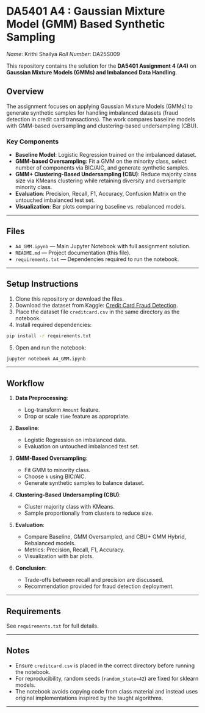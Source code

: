# DA5401 A4 : Gaussian Mixture Model (GMM) Based Synthetic Sampling

*Name*: Krithi Shailya
*Roll Number*: DA25S009

This repository contains the solution for the **DA5401 Assignment 4 (A4)** on **Gaussian Mixture Models (GMMs) and Imbalanced Data Handling**.

## Overview

The assignment focuses on applying Gaussian Mixture Models (GMMs) to generate synthetic samples for handling imbalanced datasets (fraud detection in credit card transactions). The work compares baseline models with GMM-based oversampling and clustering-based undersampling (CBU).

### Key Components
- **Baseline Model**: Logistic Regression trained on the imbalanced dataset.
- **GMM-based Oversampling**: Fit a GMM on the minority class, select number of components via BIC/AIC, and generate synthetic samples.
- **GMM+ Clustering-Based Undersampling (CBU)**: Reduce majority class size via KMeans clustering while retaining diversity and oversample minority class. 
- **Evaluation**: Precision, Recall, F1, Accuracy, Confusion Matrix on the untouched imbalanced test set.
- **Visualization**: Bar plots comparing baseline vs. rebalanced models.

---

## Files

- `A4_GMM.ipynb` — Main Jupyter Notebook with full assignment solution.
- `README.md` — Project documentation (this file).
- `requirements.txt` — Dependencies required to run the notebook.

---

## Setup Instructions

1. Clone this repository or download the files.
2. Download the dataset from Kaggle: [Credit Card Fraud Detection](https://www.kaggle.com/datasets/mlg-ulb/creditcardfraud).
3. Place the dataset file `creditcard.csv` in the same directory as the notebook.
4. Install required dependencies:

```bash
pip install -r requirements.txt
```

5. Open and run the notebook:

```bash
jupyter notebook A4_GMM.ipynb
```

---

## Workflow

1. **Data Preprocessing**:
   - Log-transform `Amount` feature.
   - Drop or scale `Time` feature as appropriate.

2. **Baseline**:
   - Logistic Regression on imbalanced data.
   - Evaluation on untouched imbalanced test set.

3. **GMM-Based Oversampling**:
   - Fit GMM to minority class.
   - Choose `k` using BIC/AIC.
   - Generate synthetic samples to balance dataset.

4. **Clustering-Based Undersampling (CBU)**:
   - Cluster majority class with KMeans.
   - Sample proportionally from clusters to reduce size.

5. **Evaluation**:
   - Compare Baseline, GMM Oversampled, and CBU+ GMM Hybrid, Rebalanced models. 
   - Metrics: Precision, Recall, F1, Accuracy.
   - Visualization with bar plots.

6. **Conclusion**:
   - Trade-offs between recall and precision are discussed.
   - Recommendation provided for fraud detection deployment.

---

## Requirements

See `requirements.txt` for full details.

---

## Notes

- Ensure `creditcard.csv` is placed in the correct directory before running the notebook.
- For reproducibility, random seeds (`random_state=42`) are fixed for sklearn models.
- The notebook avoids copying code from class material and instead uses original implementations inspired by the taught algorithms.

---

